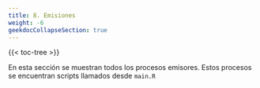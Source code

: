 ```yaml
---
title: 8. Emisiones
weight: -6
geekdocCollapseSection: true
---
```


<!-- spellchecker-disable -->

{{< toc-tree >}}

<!-- spellchecker-enable -->


En esta sección se muestran todos los procesos emisores.
Estos procesos se encuentran scripts llamados desde `main.R`
